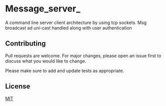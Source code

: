 # Message_server_
A command line server client architecture by using tcp sockets. Msg broadcast ad uni-cast handled along with user authentication 

## Contributing
Pull requests are welcome. For major changes, please open an issue first to discuss what you would like to change.

Please make sure to add and update tests as appropriate.

## License
[MIT](https://choosealicense.com/licenses/mit/)
